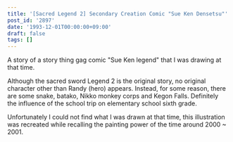 ```yaml
---
title: '[Sacred Legend 2] Secondary Creation Comic "Sue Ken Densetsu"'
post_id: '2897'
date: '1993-12-01T00:00:00+09:00'
draft: false
tags: []
---
```


A story of a story thing gag comic "Sue Ken legend" that I was drawing at that time.

Although the sacred sword Legend 2 is the original story, no original character other than Randy (hero) appears. Instead, for some reason, there are some snake, batako, Nikko monkey corps and Kegon Falls. Definitely the influence of the school trip on elementary school sixth grade.

Unfortunately I could not find what I was drawn at that time, this illustration was recreated while recalling the painting power of the time around 2000 ~ 2001.